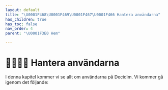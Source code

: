 ```yaml
---
layout: default
title: "\U0001F468‍\U0001F469‍\U0001F467‍\U0001F466 Hantera användarna"
has_children: true
has_toc: false
nav_order: 4
parent: "\U0001F3E0 Hem"

---
```

# 👨‍👩‍👧‍👦 Hantera användarna

I denna kapitel kommer vi se allt om användarna på Decidim. Vi kommer gå igenom det följande: